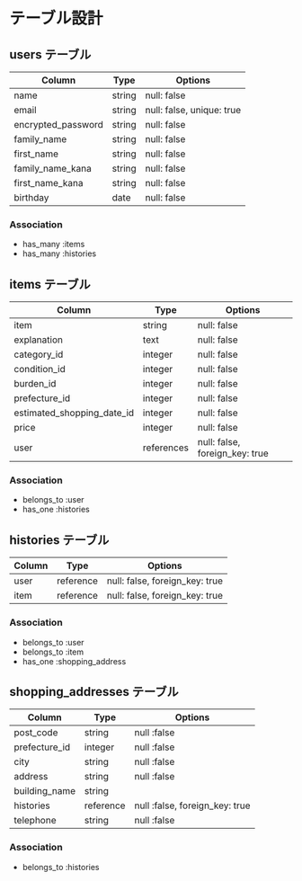 # テーブル設計

## users テーブル

| Column             | Type   | Options                    |
| ------------------ | ------ | -------------------------- |
| name               | string | null: false                |
| email              | string | null: false, unique: true  |
| encrypted_password | string | null: false                |
| family_name        | string | null: false                |
| first_name         | string | null: false                |
| family_name_kana   | string | null: false                |
| first_name_kana    | string | null: false                |
| birthday           |  date  | null: false                |

### Association
- has_many :items
- has_many :histories

## items テーブル
| Column                     | Type       | Options                        |
| -------------------------- | ---------- | -------------------------------|
| item                       | string     | null: false                    |
| explanation                | text       | null: false                    |
| category_id                | integer    | null: false                    |
| condition_id               | integer    | null: false                    |
| burden_id                  | integer    | null: false                    |
| prefecture_id              | integer    | null: false                    |
| estimated_shopping_date_id | integer    | null: false                    |
| price                      | integer    | null: false                    |
| user                       | references | null: false, foreign_key: true |

### Association
- belongs_to :user
- has_one :histories

## histories テーブル

| Column                  | Type      | Options                        |
| ----------------------- | --------- | -------------------------------|
| user                    | reference | null: false, foreign_key: true |
| item                    | reference | null: false, foreign_key: true |

### Association
- belongs_to :user
- belongs_to :item
- has_one :shopping_address

## shopping_addresses テーブル

| Column                  | Type      | Options                        |
| ----------------------- | --------- | -------------------------------|
| post_code               | string    | null :false                    |
| prefecture_id           | integer   | null :false                    |
| city                    | string    | null :false                    |
| address                 | string    | null :false                    |
| building_name           | string    |                                |
| histories               | reference | null :false, foreign_key: true |
| telephone               | string    | null :false                    |

### Association
- belongs_to :histories
